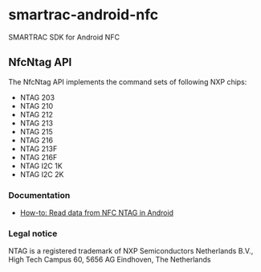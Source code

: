 # smartrac-android-nfc
SMARTRAC SDK for Android NFC

## NfcNtag API

The NfcNtag API implements the command sets of following NXP chips:

 - NTAG 203
 - NTAG 210
 - NTAG 212
 - NTAG 213
 - NTAG 215
 - NTAG 216
 - NTAG 213F
 - NTAG 216F
 - NTAG I2C 1K
 - NTAG I2C 2K

### Documentation

 - [How-to: Read data from NFC NTAG in Android](https://github.com/SMARTRACTECHNOLOGY-PUBLIC/smartrac-sdk-java-android-nfc/blob/master/nfc-ntag/How-to%20Read%20data%20from%20NFC%20NTAG.md "How-to: Read data from NFC NTAG in Android")

### Legal notice

NTAG is a registered trademark of 
NXP Semiconductors Netherlands B.V.,
High Tech Campus 60,
5656 AG Eindhoven,
The Netherlands 